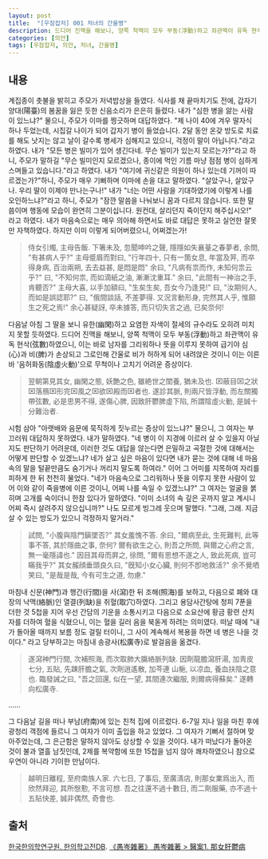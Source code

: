 ```yaml
---
layout: post
title:  "[우잠잡저] 001 처녀의 간울병"
description: 드디어 진맥을 해보니, 양쪽 척맥이 모두 부동(浮動)하고 좌관맥이 유독 현삭(弦數)하였으니, 이는 바로 남자를 그리워하나 뜻을 이루지 못하여 급기야 심(心)과 비(脾)가 손상되고 그로인해 간울로 비가 허하게 되어 내려앉은 것이니 이는 이른바 '음허화동(陰虛火動)'으로 무척이나 고치기 어려운 증상이다.
categories: [의안]
tags: [우잠잡저, 의안, 처녀, 간울병]
---
```


## 내용

계집종이 촛불을 밝히고 주모가 저녁밥상을 들였다. 식사를 채 끝마치기도 전에, 갑자기 양대(陽臺)의 봄꿈을 잃은 듯한 신음소리가 은은히 들렸다. 내가 "심한 병을 앓는 사람이 있느냐?" 물으니, 주모가 이마를 찡긋하며 대답하였다. "제 나이 40에 겨우 딸자식 하나 두었는데, 시집갈 나이가 되어 갑자기 병이 들었습니다. 2달 동안 온갖 방도로 치료를 해도 낫지는 않고 날이 갈수록 병세가 심해지고 있으니, 걱정이 말이 아닙니다."라고 하였다. 내가 "모든 병은 빌미가 있어 생긴다네. 무슨 빌미가 있는지 모르는가?"라고 하니, 주모가 말하길 "무슨 빌미인지 모르겠으나, 종이에 먹인 기름 마냥 점점 병이 심하게 스며들고 있습니다."라고 하였다. 내가 "여기에 귀신같은 의원이 하나 있는데 기꺼이 따르겠는가?"하니, 주모가 매우 기뻐하며 이마에 손을 대고 말하였다. "살았구나, 살았구나. 우리 딸이 이제야 만나는구나!" 내가 "너는 어떤 사람을 기대하였기에 이렇게 나를 오인하느냐?"라고 하니, 주모가 "잠깐 말씀을 나눠보니 꿈과 다르지 않습니다. 또한 말씀이며 행동에 모습이 완연히 그분이십니다. 원컨대, 살리던지 죽이던지 해주십시오!" 라고 하였다. 내가 마음속으로는 매우 의아해 하면서도 바로 대답은 못하고 실언한 잘못만 자책하였다. 하지만 이미 이렇게 되어버렸으니, 어쩌겠는가!

> 侍女引燭, 主母告飯. 下箸未及, 忽聞呻吟之聲, 隱隱如失襄䑓之春夢者, 余問, "有甚病人乎?" 主母蹙眉而對曰, "行年四十, 只有一箇女息, 年當及笄, 而卒得身病, 百治兩朔, 去去益甚, 是悶是悶" 余曰, "凡病有祟而作, 未知何祟云乎?" 曰, "不知何祟, 而如滴紙之油, 漸漸沈重耳." 余曰, "此間有一神治之手, 肯聽否?" 主母大喜, 以手加額曰, "生矣生矣, 吾女今乃逢見!" 曰, "汝期何人, 而如是誤認耶?" 曰, "俄間談話, 不差夢得. 又況言動形身, 完然其人乎, 惟願生之死之焉!" 余心甚疑訝, 卒未據答, 而只切失言之過, 已矣奈何!

다음날 아침 그 딸을 보니 유한(幽閑)하고 요염한 자색이 절세의 규수라도 오히려 미치지 못할 듯하였다. 드디어 진맥을 해보니, 양쪽 척맥이 모두 부동(浮動)하고 좌관맥이 유독 현삭(弦數)하였으니, 이는 바로 남자를 그리워하나 뜻을 이루지 못하여 급기야 심(心)과 비(脾)가 손상되고 그로인해 간울로 비가 허하게 되어 내려앉은 것이니 이는 이른바 '음허화동(陰虛火動)'으로 무척이나 고치기 어려운 증상이다.

> 翌朝第見其女, 幽閑之態, 妖艶之色, 雖絶世之閨養, 猶未及也. ⌧蔽目⌧之狀⌧落鴈⌧形完⌧風之⌧欲⌧殿而⌧者也. 遂診其脈, 則兩尺皆浮動, 而左關獨帶弦數, 必是思男不得, 遂傷心脾, 因致肝鬱脾虛下陷, 所謂陰虛火動, 是誠十分難治者.

시험 삼아 "아랫배와 음문에 묵직하게 짓누르는 증상이 있느냐?" 물으니, 그 여자는 부끄러워 대답하지 못하였다. 내가 말하였다. "네 병이 이 지경에 이르러 살 수 있을지 아닐지도 판단하기 어려운데, 이러한 것도 대답을 않는다면 은밀하고 곡절한 것에 대해서는 어떻게 판단할 수 있겠느냐? 네가 살고 싶은 마음이 있다면 내가 묻는 것에 대해 네 마음속의 말을 털끝만큼도 숨기거나 꺼리지 말도록 하여라." 이어 그 어미를 지목하여 자리를 피하게 한 뒤 천천히 물었다. "네가 마음속으로 그리워하나 뜻을 이루지 못한 사람이 있어 이와 같이 죽을병에 이른 것이니, 어찌 나를 속일 수 있겠느냐?" 그 여자는 얼굴을 붉히며 고개를 숙이더니 한참 있다가 말하였다. "이미 소녀의 속 깊은 곳까지 알고 계시니 어찌 즉시 살려주지 않으십니까?" 나도 모르게 빙그레 웃으며 말했다. "그래, 그래. 지금 살 수 있는 방도가 있으니 걱정하지 말거라."

> 試問, "小腹與陰門鎭墜否?" 其女羞愧不答. 余曰, "爾病至此, 生死難判, 此等事不答, 其於隱曲之事, 奈何? 爾有欲生之心, 則吾之所問, 與爾之心府之言, 無一毫隱諱也." 因目其母而屛之, 徐問, "爾有思想不遂之人, 致此死病, 豈可瞞我乎?" 其女赧顔垂頭良久曰, "旣知小女心臟, 則何不卽地救活?" 余不覺哂笑曰, "是哉是哉, 今有可生之道, 勿慮."

마침내 신문(神門)과 행간(行間)을 사(瀉)한 뒤 조해(照海)를 보하고, 다음으로 폐와 대장의 낙맥(絡脈)인 열결(列缺)을 취혈(取穴)하였다. 그리고 용담사간탕에 청피 7푼을 더한 것 5첩을 지어 우선 간담의 기운을 소통시키고 다음으로 소요산에 황금 황련 산치자를 더하여 혈을 식혔으니, 이는 혈을 길러 음을 북돋게 하려는 의미였다. 떠날 때에 "내가 돌아올 때까지 보름 정도 걸릴 터이니, 그 사이 계속해서 복용을 하면 네 병은 나을 것이다." 라고 당부하고는 마침내 송광사(松廣寺)로 발걸음을 옮겼다.

> 遂瀉神門行間, 次補照海, 而次取肺大膓絡脈列缺. 因劑龍膽瀉肝湯, 加靑皮七分, 五貼, 先踈肝膽之氣, 次劑逍遙散, 加芩連 山梔, 以凉血, 養血扶陰之意也. 臨發誡之曰, "吾之回還, 似在一望, 其間連次繼服, 則爾病得蘇矣." 遂轉向松廣寺.

……


그 다음날 길을 떠나 부남(府南)에 있는 친척 집에 이르렀다. 6-7일 지나 일을 마친 후에 광청리 객점에 들르니 그 여자가 이미 출입을 하고 있었다. 그 여자가 기뻐서 절하며 맞아주었는데, 그 은근함은 말하지 않아도 상상할 수 있을 것이다. 내가 떠났다가 돌아온 것이 불과 열흘 남짓인데, 2제를 복약함에 또한 15첩을 넘지 않아 쾌차하였으니 참으로 우연이 아니라 기이한 만남이다.

> 越明日離程, 至府南族人家. 六七日, 了事后, 至廣淸店, 則那女業爲出入, 而欣然拜迎, 其所慇懃, 不言可想. 吾之往還不過十數日, 而二劑服藥, 亦不過十五貼快差, 誠非偶然, 奇會也.

## 출처

[한국한의학연구원. 한의학고전DB](https://mediclassics.kr/). [《愚岑雜著》 愚岑雜著 > 醫案1. 那女肝鬱病](https://mediclassics.kr/books/48/volume/1#content_2)
